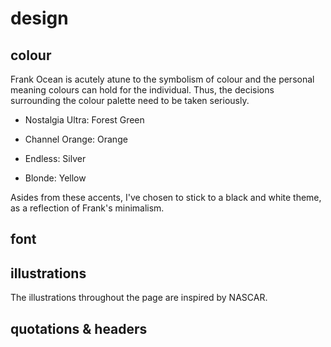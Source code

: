 # design

## colour

Frank Ocean is acutely atune to the symbolism of colour and the personal meaning colours can hold for the individual. Thus, the decisions surrounding the colour palette need to be taken seriously.

* Nostalgia Ultra: Forest Green

* Channel Orange: Orange

* Endless: Silver

* Blonde: Yellow

Asides from these accents, I've chosen to stick to a black and white theme, as a reflection of Frank's minimalism. 

## font

## illustrations

The illustrations throughout the page are inspired by NASCAR.

## quotations & headers
